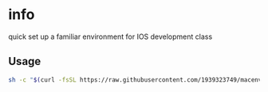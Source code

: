 # info

quick set up a familiar environment for IOS development class

## Usage

```bash
sh -c "$(curl -fsSL https://raw.githubusercontent.com/1939323749/macenv/main/setup.sh)"
```
